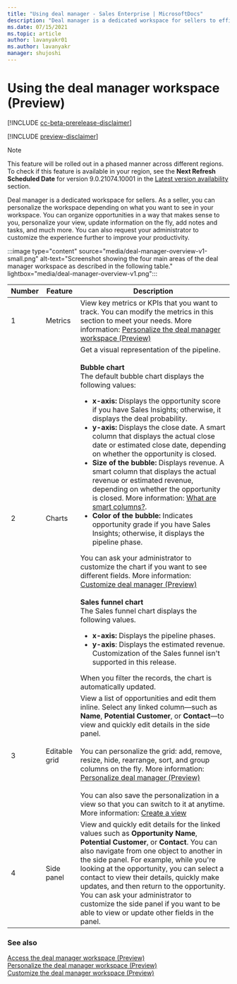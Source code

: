 ```yaml
---
title: "Using deal manager - Sales Enterprise | MicrosoftDocs"
description: "Deal manager is a dedicated workspace for sellers to efficiently manage their sales pipeline. Sellers can personalize the workspace for their needs."
ms.date: 07/15/2021
ms.topic: article
author: lavanyakr01
ms.author: lavanyakr
manager: shujoshi
---
```


# Using the deal manager workspace (Preview)

[!INCLUDE [cc-beta-prerelease-disclaimer](../includes/cc-beta-prerelease-disclaimer.md)]

[!INCLUDE [preview-disclaimer](../includes/preview-disclaimer.md)]

> [!NOTE]
> This feature will be rolled out in a phased manner across different regions. To check if this feature is available in your region, see the **Next Refresh Scheduled Date** for version 9.0.21074.10001 in the [Latest version availability](../released-versions/dynamics365sales) section. 

Deal manager is a dedicated workspace for sellers. As a seller, you can personalize the workspace depending on what you want to see in your workspace. You can organize opportunities in a way that makes sense to you, personalize your view, update information on the fly, add notes and tasks, and much more. You can also request your administrator to customize the experience further to improve your productivity. 

:::image type="content" source="media/deal-manager-overview-v1-small.png" alt-text="Screenshot showing the four main areas of the deal manager workspace as described in the following table." lightbox="media/deal-manager-overview-v1.png":::

|Number  |Feature  |Description  |
|---------|---------|---------|
|1     |  Metrics       |View key metrics or KPIs that you want to track. You can modify the metrics in this section to meet your needs. More information: [Personalize the deal manager workspace (Preview)](personalize-deal-manager.md#personalize-the-metrics)         |
|2     |Charts         |Get a visual representation of the pipeline. <br><br>**Bubble chart** <br> The default bubble chart displays the following values:<ul><li>**x-axis:** Displays the opportunity score if you have Sales Insights; otherwise, it displays the deal probability.</li><li>**y-axis:** Displays the close date. A smart column that displays the actual close date or estimated close date, depending on whether the opportunity is closed.</li><li>**Size of the bubble:** Displays revenue. A smart column that displays the actual revenue or estimated revenue, depending on whether the opportunity is closed. More information: [What are smart columns?](personalize-deal-manager.md#what-are-smart-columns).</li><li> **Color of the bubble:** Indicates opportunity grade if you have Sales Insights; otherwise, it displays the pipeline phase.</li></ul> You can ask your administrator to customize the chart if you want to see different fields. More information: [Customize deal manager (Preview)](customize-deal-manager.md) <br><br> **Sales funnel chart** <br> The Sales funnel chart displays the following values. <ul><li>**x-axis:** Displays the pipeline phases.</li><li>**y-axis**: Displays the estimated revenue. Customization of the Sales funnel isn't supported in this release.</li></ul> When you filter the records, the chart is automatically updated.|
|3     |Editable grid         |View a list of opportunities and edit them inline. Select any linked column&mdash;such as **Name**, **Potential Customer**, or **Contact**&mdash;to view and quickly edit details in the side panel.<br><br>You can personalize the grid: add, remove, resize, hide, rearrange, sort, and group columns on the fly. More information: [Personalize deal manager (Preview)](personalize-deal-manager.md#personalize-the-grid)<br><br>You can also save the personalization in a view so that you can switch to it at anytime. More information: [Create a view](personalize-deal-manager.md#create-a-view) |
|4     |Side panel         |View and quickly edit details for the linked values such as **Opportunity Name**, **Potential Customer**, or **Contact**. You can also navigate from one object to another in the side panel. For example, while you're looking at the opportunity, you can select a contact to view their details, quickly make updates, and then return to the opportunity. You can ask your administrator to customize the side panel if you want to be able to view or update other fields in the panel. |

### See also

[Access the deal manager workspace (Preview)](access-deal-manager.md)  
[Personalize the deal manager workspace (Preview)](personalize-deal-manager.md)  
[Customize the deal manager workspace (Preview)](customize-deal-manager.md)

